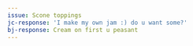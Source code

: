 ```yaml
---
issue: Scone toppings
jc-response: 'I make my own jam :) do u want some?'
bj-response: Cream on first u peasant
---
```


